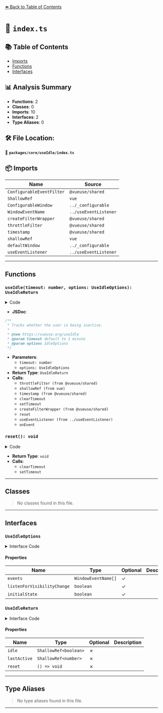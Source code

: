 [⬅️ Back to Table of Contents](../../../index.md)

# 📄 `index.ts`

## 📚 Table of Contents

- [Imports](#imports)
- [Functions](#functions)
- [Interfaces](#interfaces)

## 📊 Analysis Summary

- **Functions**: 2
- **Classes**: 0
- **Imports**: 10
- **Interfaces**: 2
- **Type Aliases**: 0

## 🛠️ File Location:
📂 **`packages/core/useIdle/index.ts`**

## 📦 Imports

| Name | Source |
|------|--------|
| `ConfigurableEventFilter` | `@vueuse/shared` |
| `ShallowRef` | `vue` |
| `ConfigurableWindow` | `../_configurable` |
| `WindowEventName` | `../useEventListener` |
| `createFilterWrapper` | `@vueuse/shared` |
| `throttleFilter` | `@vueuse/shared` |
| `timestamp` | `@vueuse/shared` |
| `shallowRef` | `vue` |
| `defaultWindow` | `../_configurable` |
| `useEventListener` | `../useEventListener` |


---

## Functions

### `useIdle(timeout: number, options: UseIdleOptions): UseIdleReturn`

<details><summary>Code</summary>

```ts
export function useIdle(
  timeout: number = oneMinute,
  options: UseIdleOptions = {},
): UseIdleReturn {
  const {
    initialState = false,
    listenForVisibilityChange = true,
    events = defaultEvents,
    window = defaultWindow,
    eventFilter = throttleFilter(50),
  } = options
  const idle = shallowRef(initialState)
  const lastActive = shallowRef(timestamp())

  let timer: any

  const reset = () => {
    idle.value = false
    clearTimeout(timer)
    timer = setTimeout(() => idle.value = true, timeout)
  }

  const onEvent = createFilterWrapper(
    eventFilter,
    () => {
      lastActive.value = timestamp()
      reset()
    },
  )

  if (window) {
    const document = window.document
    const listenerOptions = { passive: true }

    for (const event of events)
      useEventListener(window, event, onEvent, listenerOptions)

    if (listenForVisibilityChange) {
      useEventListener(document, 'visibilitychange', () => {
        if (!document.hidden)
          onEvent()
      }, listenerOptions)
    }

    reset()
  }

  return {
    idle,
    lastActive,
    reset,
  }
}
```
</details>

- **JSDoc**:
```ts
/**
 * Tracks whether the user is being inactive.
 *
 * @see https://vueuse.org/useIdle
 * @param timeout default to 1 minute
 * @param options IdleOptions
 */
```

- **Parameters**:
  - `timeout: number`
  - `options: UseIdleOptions`
- **Return Type**: `UseIdleReturn`
- **Calls**:
  - `throttleFilter (from @vueuse/shared)`
  - `shallowRef (from vue)`
  - `timestamp (from @vueuse/shared)`
  - `clearTimeout`
  - `setTimeout`
  - `createFilterWrapper (from @vueuse/shared)`
  - `reset`
  - `useEventListener (from ../useEventListener)`
  - `onEvent`
### `reset(): void`

<details><summary>Code</summary>

```ts
() => {
    idle.value = false
    clearTimeout(timer)
    timer = setTimeout(() => idle.value = true, timeout)
  }
```
</details>

- **Return Type**: `void`
- **Calls**:
  - `clearTimeout`
  - `setTimeout`

---

## Classes

> No classes found in this file.


---

## Interfaces

### `UseIdleOptions`

<details><summary>Interface Code</summary>

```ts
export interface UseIdleOptions extends ConfigurableWindow, ConfigurableEventFilter {
  /**
   * Event names that listen to for detected user activity
   *
   * @default ['mousemove', 'mousedown', 'resize', 'keydown', 'touchstart', 'wheel']
   */
  events?: WindowEventName[]
  /**
   * Listen for document visibility change
   *
   * @default true
   */
  listenForVisibilityChange?: boolean
  /**
   * Initial state of the ref idle
   *
   * @default false
   */
  initialState?: boolean
}
```
</details>

#### Properties

| Name | Type | Optional | Description |
|------|------|----------|-------------|
| `events` | `WindowEventName[]` | ✓ |  |
| `listenForVisibilityChange` | `boolean` | ✓ |  |
| `initialState` | `boolean` | ✓ |  |

### `UseIdleReturn`

<details><summary>Interface Code</summary>

```ts
export interface UseIdleReturn {
  idle: ShallowRef<boolean>
  lastActive: ShallowRef<number>
  reset: () => void
}
```
</details>

#### Properties

| Name | Type | Optional | Description |
|------|------|----------|-------------|
| `idle` | `ShallowRef<boolean>` | ✗ |  |
| `lastActive` | `ShallowRef<number>` | ✗ |  |
| `reset` | `() => void` | ✗ |  |


---

## Type Aliases

> No type aliases found in this file.


---